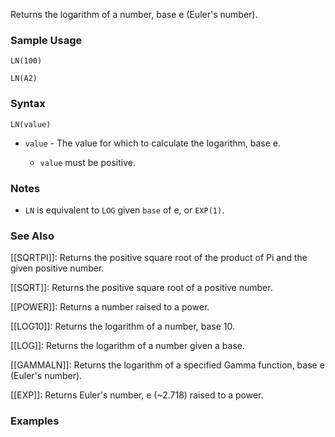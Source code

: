 Returns the logarithm of a number, base e (Euler's number).

### Sample Usage

`LN(100)`

`LN(A2)`

### Syntax

`LN(value)`

* `value` - The value for which to calculate the logarithm, base e.

  + `value` must be positive.

### Notes

* `LN` is equivalent to `LOG` given `base` of e, or `EXP(1)`.

### See Also

[[SQRTPI]]: Returns the positive square root of the product of Pi and the given positive number.

[[SQRT]]: Returns the positive square root of a positive number.

[[POWER]]: Returns a number raised to a power.

[[LOG10]]: Returns the logarithm of a number, base 10.

[[LOG]]: Returns the logarithm of a number given a base.

[[GAMMALN]]: Returns the logarithm of a specified Gamma function, base e (Euler's number).

[[EXP]]: Returns Euler's number, e (~2.718) raised to a power.

### Examples
